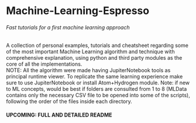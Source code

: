 # Machine-Learning-Espresso
###### Fast tutorials for a first machine learning approach <br>
A collection of personal examples, tutorials and cheatsheet regarding some of the most important Machine Learning algorithm and technique 
with comprehensive explanation, using python and third party modules as the core of all the implementations. <br>
NOTE: All the algorithm were made having JupiterNotebook tools as principal runtime viewer. To replicate the same learning experience make sure to use JupiterNotebook or install Atom+Hydrogen module. 
Note: if new to ML concepts, would be best if folders are consulted from 1 to 8 (MLData contains only the necessary CSV file to be opened into some of the scripts), following the order of the files inside each directory.

#### UPCOMING: FULL AND DETAILED README
